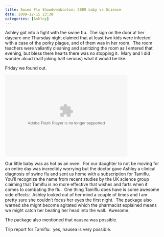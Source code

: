 ```yaml
---
title: Swine Flu Showdown&colon; 2009 baby vs Science
date: 2009-12-15 23:38
categories: [Ashley]
---
```

Ashley got into a fight with the swine flu.  The sign on the door at her daycare one Thursday night claimed that at least two kids were infected with a case of the porky plague, and of them was in her room.  The room teachers were valiantly cleaning and sanitizing the room as I entered that evening, but bless there hearts there was no stopping it.  Mary and I did wonder aloud (half joking half serious) what it would be like.

Friday we found out.

<embed type="application/x-shockwave-flash" src="http://picasaweb.google.com/s/c/bin/slideshow.swf" width="400" height="267" flashvars="host=picasaweb.google.com&amp;captions=1&amp;hl=en_US&amp;feat=flashalbum&amp;RGB=0x000000&amp;feed=http%3A%2F%2Fpicasaweb.google.com%2Fdata%2Ffeed%2Fapi%2Fuser%2Fwyseguys%2Falbumid%2F5415302529390791985%3Falt%3Drss%26kind%3Dphoto%26authkey%3DGv1sRgCJyq8fG75oL_vwE%26hl%3Den_US" pluginspage="http://www.macromedia.com/go/getflashplayer" />

Our little baby was as hot as an oven.  For our daughter to not be moving for an entire day was incredibly worrying but the doctor gave Ashley a clinical diagnosis of swine flu and sent us home with a subscription for Tamiflu.  You’ll recognize the name from recent studies by the UK science group claiming that Tamiflu is no more effective that wishes and farts when it comes to combating the flu.  One thing Tamiflu does have is some awesome side effects:  Ashley looked out of her mind a couple of times and I am pretty sure she couldn’t focus her eyes the first night.  The package also warned she might become agitated which the pharmacist explained means we might catch her beating her head into the wall.  Awesome.

The package also mentioned that nausea was possible.

Trip report for Tamiflu:  yes, nausea is very possible.
